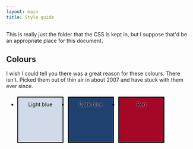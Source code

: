 ```yaml
---
layout: main
title: Style guide
---
```


This is really just the folder that the CSS is kept in, but I suppose that'd
be an appropriate place for this document.

## Colours ##

I wish I could tell you there was a great reason for these colours. There
isn't. Picked them out of thin air in about 2007 and have stuck with them ever
since.

<style type="text/css">
  ul#colours li {
    border: 2px solid #000;
    color: #000;
    float: left;
    height: 100px;
    margin: 6px;
    padding: 10px;
    text-align: center;
    text-shadow: 0 0 4px #fff;
    width: 100px;
  }
</style>

<ul id="colours">
  <li style="background-color: #d0dae9">Light blue</li>
  <li style="background-color: #20406f">Dark blue</li>
  <li style="background-color: #A50827">Red</li>
</ul>